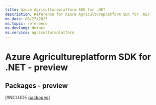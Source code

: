 ```yaml
---
title: Azure Agricultureplatform SDK for .NET
description: Reference for Azure Agricultureplatform SDK for .NET
ms.date: 08/27/2025
ms.topic: reference
ms.devlang: dotnet
ms.service: agricultureplatform
---
```

# Azure Agricultureplatform SDK for .NET - preview
## Packages - preview
[!INCLUDE [packages](agricultureplatform-index.md)]